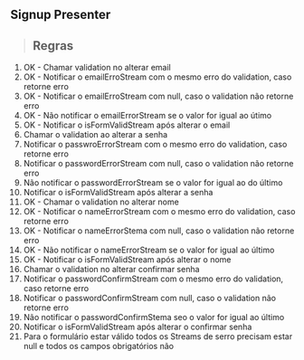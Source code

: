 ## Signup Presenter

> ## Regras
1. OK - Chamar validation no alterar email
2. OK - Notificar o emailErroStream com o mesmo erro do validation, caso retorne erro
3. OK - Notificar o emailErroStream com null, caso o validation não retorne erro
4. OK - Não notificar o emailErrorStream se o valor for igual ao útimo
5. OK - Notificar o isFormValidStream após alterar o email
6. Chamar o validation ao alterar a senha
7. Notificar o passwroErrorStream com o mesmo erro do validation, caso retorne erro
8. Notificar o passwordErrorStream com null, caso o validation não retorne erro
9. Não notificar o passwordErrorStream se o valor for igual ao do último
10. Notificar o isFormValidStream após alterar a senha
11. OK - Chamar o validation no alterar nome
12. OK - Notificar o nameErrorStream com o mesmo erro do validation, caso retorne erro
13. OK - Notificar o nameErrorStema com null, caso o validation não retorne erro
14. OK - Não notificar o nameErrorStream se o valor for igual ao último
15. OK - Notificar o isFormValidStream após alterar o nome
16. Chamar o validation no alterar confirmar senha
17. Notificar o passwordConfirmStream com o mesmo erro do validation, caso retorne erro
18. Notificar o passwordConfirmStream com null, caso o validation não retorne erro
19. Não notificar o passwordConfirmStema seo o valor for igual ao último
20. Notificar o isFormValidStream após alterar o confirmar senha
21. Para o formulário estar válido todos os Streams de serro precisam estar null e todos os campos obrigatórios não